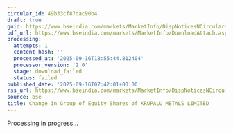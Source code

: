 ```yaml
---
circular_id: 49b33cf87dac90b4
draft: true
guid: https://www.bseindia.com/markets/MarketInfo/DispNoticesNCirculars.aspx?Noticeid={710DEF1F-2DFF-4A56-B79D-4F45292CB579}&noticeno=20250916-4&dt=09/16/2025&icount=4&totcount=79&flag=0
pdf_url: https://www.bseindia.com/markets/MarketInfo/DownloadAttach.aspx?id=20250916-4&attachedId=
processing:
  attempts: 1
  content_hash: ''
  processed_at: '2025-09-16T18:55:44.812404'
  processor_version: '2.0'
  stage: download_failed
  status: failed
published_date: '2025-09-16T07:42:01+00:00'
rss_url: https://www.bseindia.com/markets/MarketInfo/DispNoticesNCirculars.aspx?Noticeid={710DEF1F-2DFF-4A56-B79D-4F45292CB579}&noticeno=20250916-4&dt=09/16/2025&icount=4&totcount=79&flag=0
source: bse
title: Change in Group of Equity Shares of KRUPALU METALS LIMITED
---
```


Processing in progress...